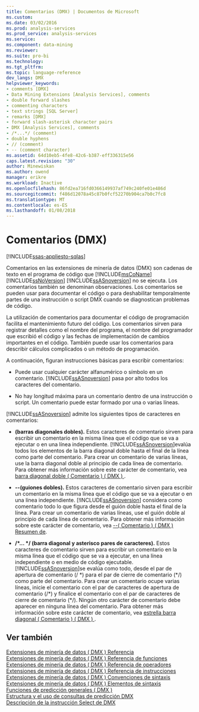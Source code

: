 ```yaml
---
title: Comentarios (DMX) | Documentos de Microsoft
ms.custom: 
ms.date: 03/02/2016
ms.prod: analysis-services
ms.prod_service: analysis-services
ms.service: 
ms.component: data-mining
ms.reviewer: 
ms.suite: pro-bi
ms.technology: 
ms.tgt_pltfrm: 
ms.topic: language-reference
dev_langs: DMX
helpviewer_keywords:
- comments [DMX]
- Data Mining Extensions [Analysis Services], comments
- double forward slashes
- commenting characters
- text strings [SQL Server]
- remarks [DMX]
- forward slash-asterisk character pairs
- DMX [Analysis Services], comments
- /*...*/ (comment)
- double hyphens
- // (comment)
- -- (comment character)
ms.assetid: 64d10eb5-4fe8-42c6-b387-eff336315e56
caps.latest.revision: "30"
author: Minewiskan
ms.author: owend
manager: erikre
ms.workload: Inactive
ms.openlocfilehash: 86fd2ea716fd0366149937af749c240fe01e486d
ms.sourcegitcommit: f486d12078a45c87b0fcf52270b904ca7b0c7fc8
ms.translationtype: MT
ms.contentlocale: es-ES
ms.lasthandoff: 01/08/2018
---
```

# <a name="comments-dmx"></a>Comentarios (DMX)
[!INCLUDE[ssas-appliesto-sqlas](../includes/ssas-appliesto-sqlas.md)]

  Comentarios en las extensiones de minería de datos (DMX) son cadenas de texto en el programa de código que [!INCLUDE[msCoName](../includes/msconame-md.md)] [!INCLUDE[ssNoVersion](../includes/ssnoversion-md.md)] [!INCLUDE[ssASnoversion](../includes/ssasnoversion-md.md)] no se ejecuta. Los comentarios también se denominan observaciones. Los comentarios se pueden usar para documentar el código o para deshabilitar temporalmente partes de una instrucción o script DMX cuando se diagnostican problemas de código.  
  
 La utilización de comentarios para documentar el código de programación facilita el mantenimiento futuro del código. Los comentarios sirven para registrar detalles como el nombre del programa, el nombre del programador que escribió el código y las fechas de implementación de cambios importantes en el código. También puede usar los comentarios para describir cálculos complicados o un método de programación.  
  
 A continuación, figuran instrucciones básicas para escribir comentarios:  
  
-   Puede usar cualquier carácter alfanumérico o símbolo en un comentario. [!INCLUDE[ssASnoversion](../includes/ssasnoversion-md.md)] pasa por alto todos los caracteres del comentario.  
  
-   No hay longitud máxima para un comentario dentro de una instrucción o script. Un comentario puede estar formado por una o varias líneas.  
  
 [!INCLUDE[ssASnoversion](../includes/ssasnoversion-md.md)] admite los siguientes tipos de caracteres en comentarios:  
  
-   **(barras diagonales dobles).** Estos caracteres de comentario sirven para escribir un comentario en la misma línea que el código que se va a ejecutar o en una línea independiente. [!INCLUDE[ssASnoversion](../includes/ssasnoversion-md.md)]evalúa todos los elementos de la barra diagonal doble hasta el final de la línea como parte del comentario. Para crear un comentario de varias líneas, use la barra diagonal doble al principio de cada línea de comentario. Para obtener más información sobre este carácter de comentario, vea [barra diagonal doble &#40; Comentario &#41; &#40; DMX &#41; ](../dmx/double-slash-comment-dmx.md).  
  
-   **--(guiones dobles).** Estos caracteres de comentario sirven para escribir un comentario en la misma línea que el código que se va a ejecutar o en una línea independiente. [!INCLUDE[ssASnoversion](../includes/ssasnoversion-md.md)] considera como comentario todo lo que figura desde el guión doble hasta el final de la línea. Para crear un comentario de varias líneas, use el guión doble al principio de cada línea de comentario. Para obtener más información sobre este carácter de comentario, vea [--&#40; Comentario &#41; &#40; DMX &#41; Resumen de](../dmx/comment-dmx-summary.md).  
  
-   **/\*... \*/ (barra diagonal y asterisco pares de caracteres).** Estos caracteres de comentario sirven para escribir un comentario en la misma línea que el código que se va a ejecutar, en una línea independiente o en medio de código ejecutable. [!INCLUDE[ssASnoversion](../includes/ssasnoversion-md.md)]se evalúa como todo, desde el par de apertura de comentario (/ *) para el par de cierre de comentario (\*/) como parte del comentario. Para crear un comentario ocupe varias líneas, inicie el comentario con el par de caracteres de apertura de comentario (/\*) y finalice el comentario con el par de caracteres de cierre de comentario (\*/). Ningún otro carácter de comentario debe aparecer en ninguna línea del comentario. Para obtener más información sobre este carácter de comentario, vea [estrella barra diagonal &#40; Comentario &#41; &#40; DMX &#41; ](../dmx/slash-star-comment-dmx.md).  
  
## <a name="see-also"></a>Ver también  
 [Extensiones de minería de datos &#40; DMX &#41; Referencia](../dmx/data-mining-extensions-dmx-reference.md)   
 [Extensiones de minería de datos &#40; DMX &#41; Referencia de funciones](../dmx/data-mining-extensions-dmx-function-reference.md)   
 [Extensiones de minería de datos &#40; DMX &#41; Referencia de operadores](../dmx/data-mining-extensions-dmx-operator-reference.md)   
 [Extensiones de minería de datos &#40; DMX &#41; Referencia de instrucciones](../dmx/data-mining-extensions-dmx-statements.md)   
 [Extensiones de minería de datos &#40; DMX &#41; Convenciones de sintaxis](../dmx/data-mining-extensions-dmx-syntax-conventions.md)   
 [Extensiones de minería de datos &#40; DMX &#41; Elementos de sintaxis](../dmx/data-mining-extensions-dmx-syntax-elements.md)   
 [Funciones de predicción generales &#40; DMX &#41;](../dmx/general-prediction-functions-dmx.md)   
 [Estructura y el uso de consultas de predicción DMX](../dmx/structure-and-usage-of-dmx-prediction-queries.md)   
 [Descripción de la instrucción Select de DMX](../dmx/understanding-the-dmx-select-statement.md)  
  
  
